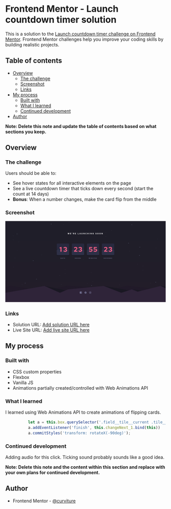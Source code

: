 # Frontend Mentor - Launch countdown timer solution

This is a solution to the [Launch countdown timer challenge on Frontend Mentor](https://www.frontendmentor.io/challenges/launch-countdown-timer-N0XkGfyz-). Frontend Mentor challenges help you improve your coding skills by building realistic projects. 

## Table of contents

- [Overview](#overview)
  - [The challenge](#the-challenge)
  - [Screenshot](#screenshot)
  - [Links](#links)
- [My process](#my-process)
  - [Built with](#built-with)
  - [What I learned](#what-i-learned)
  - [Continued development](#continued-development)
- [Author](#author)

**Note: Delete this note and update the table of contents based on what sections you keep.**

## Overview

### The challenge

Users should be able to:

- See hover states for all interactive elements on the page
- See a live countdown timer that ticks down every second (start the count at 14 days)
- **Bonus**: When a number changes, make the card flip from the middle

### Screenshot

![](./screenshot.png)

### Links

- Solution URL: [Add solution URL here](https://github.com/curviture/countdown)
- Live Site URL: [Add live site URL here](https://curviture.github.io/countdown/)

## My process

### Built with

- CSS custom properties
- Flexbox
- Vanilla JS
- Animations partially created/controlled with Web Animations API


### What I learned

I learned using Web Animations API to create animations of flipping cards.

```js
          let a = this.box.querySelector('.field__tile__current .tile__up').animate(slideDown, timingDown);
          a.addEventListener('finish', this.changeNext_1.bind(this))
          a.commitStyles('transform: rotateX(-90deg)');
```

### Continued development

Adding audio for this click. Ticking sound probably sounds like a good idea.

**Note: Delete this note and the content within this section and replace with your own plans for continued development.**

## Author

- Frontend Mentor - [@curviture](https://www.frontendmentor.io/profile/curviture)
